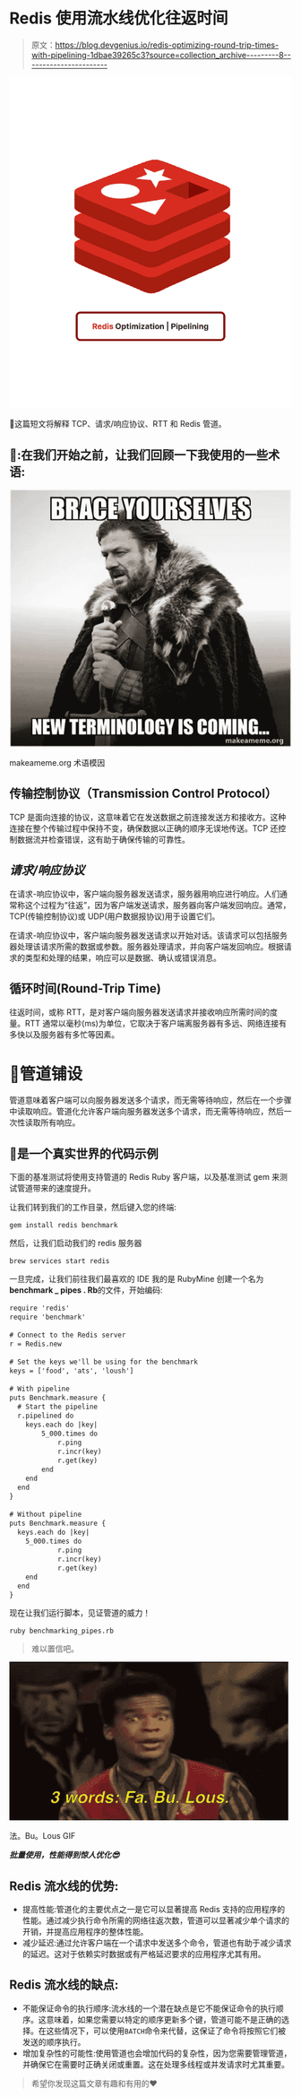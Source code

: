 # Redis 使用流水线优化往返时间

> 原文：<https://blog.devgenius.io/redis-optimizing-round-trip-times-with-pipelining-1dbae39265c3?source=collection_archive---------8----------------------->

![](img/f49528e6ddb390405d941ed0798a0f34.png)

🥰这篇短文将解释 TCP、请求/响应协议、RTT 和 Redis 管道。

## 🧐:在我们开始之前，让我们回顾一下我使用的一些术语:

![](img/1fc3e74317f4973574f5df6590cf7375.png)

makeameme.org 术语模因

## 传输控制协议（Transmission Control Protocol）

TCP 是面向连接的协议，这意味着它在发送数据之前连接发送方和接收方。这种连接在整个传输过程中保持不变，确保数据以正确的顺序无误地传送。TCP 还控制数据流并检查错误，这有助于确保传输的可靠性。

## *请求/响应协议*

在请求-响应协议中，客户端向服务器发送请求，服务器用响应进行响应。人们通常称这个过程为“往返”，因为客户端发送请求，服务器向客户端发回响应。通常，TCP(传输控制协议)或 UDP(用户数据报协议)用于设置它们。

在请求-响应协议中，客户端向服务器发送请求以开始对话。该请求可以包括服务器处理该请求所需的数据或参数。服务器处理请求，并向客户端发回响应。根据请求的类型和处理的结果，响应可以是数据、确认或错误消息。

## 循环时间(Round-Trip Time)

往返时间，或称 RTT，是对客户端向服务器发送请求并接收响应所需时间的度量。RTT 通常以毫秒(ms)为单位，它取决于客户端离服务器有多远、网络连接有多快以及服务器有多忙等因素。

# 💎管道铺设

管道意味着客户端可以向服务器发送多个请求，而无需等待响应，然后在一个步骤中读取响应。管道化允许客户端向服务器发送多个请求，而无需等待响应，然后一次性读取所有响应。

## 🥳是一个真实世界的代码示例

下面的基准测试将使用支持管道的 Redis Ruby 客户端，以及基准测试 gem 来测试管道带来的速度提升。

让我们转到我们的工作目录，然后键入您的终端:

```
gem install redis benchmark
```

然后，让我们启动我们的 redis 服务器

```
brew services start redis
```

一旦完成，让我们前往我们最喜欢的 IDE 我的是 RubyMine 创建一个名为**benchmark _ pipes . Rb**的文件，开始编码:

```
require 'redis'
require 'benchmark'

# Connect to the Redis server
r = Redis.new

# Set the keys we'll be using for the benchmark
keys = ['food', 'ats', 'loush']

# With pipeline
puts Benchmark.measure {
  # Start the pipeline
  r.pipelined do 
    keys.each do |key|
        5_000.times do
            r.ping
            r.incr(key)
            r.get(key)
        end
    end
  end
}

# Without pipeline
puts Benchmark.measure {
  keys.each do |key|
    5_000.times do
            r.ping
            r.incr(key)
            r.get(key)
    end
  end
}
```

现在让我们运行脚本，见证管道的威力！

```
ruby benchmarking_pipes.rb
```

> 难以置信吧。

![](img/e661768d66c1393f696952a04a3bbb12.png)

法。Bu。Lous GIF

***批量使用，性能得到惊人优化😎***

## Redis 流水线的优势:

*   提高性能:管道化的主要优点之一是它可以显著提高 Redis 支持的应用程序的性能。通过减少执行命令所需的网络往返次数，管道可以显著减少单个请求的开销，并提高应用程序的整体性能。
*   减少延迟:通过允许客户端在一个请求中发送多个命令，管道也有助于减少请求的延迟。这对于依赖实时数据或有严格延迟要求的应用程序尤其有用。

## Redis 流水线的缺点:

*   不能保证命令的执行顺序:流水线的一个潜在缺点是它不能保证命令的执行顺序。这意味着，如果您需要以特定的顺序更新多个键，管道可能不是正确的选择。在这些情况下，可以使用`BATCH`命令来代替，这保证了命令将按照它们被发送的顺序执行。
*   增加复杂性的可能性:使用管道也会增加代码的复杂性，因为您需要管理管道，并确保它在需要时正确关闭或重置。这在处理多线程或并发请求时尤其重要。

> 希望你发现这篇文章有趣和有用的❤️